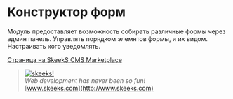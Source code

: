 Конструктор форм
===================================

Модуль предоставляет возможность собирать различные формы через админ панель. Управлять порядком элемнтов формы, и их видом. Настраивать кого уведомлять.

[Страница на SkeekS CMS Marketplace](http://marketplace.cms.skeeks.com/solutions/podderjka-klientov/obratnaya-svyaz/12-konstruktor-web-form-2)


> [![skeeks!](https://gravatar.com/userimage/74431132/13d04d83218593564422770b616e5622.jpg)](http://www.skeeks.com)  
<i>Web development has never been so fun!</i>  
[www.skeeks.com](http://www.skeeks.com)
